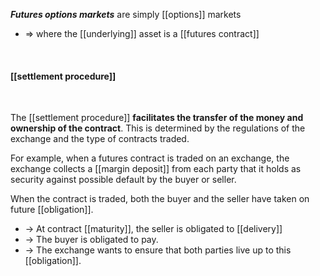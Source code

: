 ***Futures options markets*** are simply [[options]] markets
* => where the [[underlying]] asset is a [[futures contract]]

<br>

#### [[settlement procedure]]

<br>

The [[settlement procedure]] **facilitates the transfer of the money and ownership of the contract**. This is determined by the regulations of the exchange and the type of contracts traded.


For example, when a futures contract is traded on an exchange, the exchange collects a [[margin deposit]] from each party that it holds as security against possible default by the buyer or seller.


When the contract is traded, both the buyer and the seller have taken on future [[obligation]].
* -> At contract [[maturity]], the seller is obligated to [[delivery]]  
* -> The buyer is obligated to pay.  
* -> The exchange wants to ensure that both parties live up to this [[obligation]].

